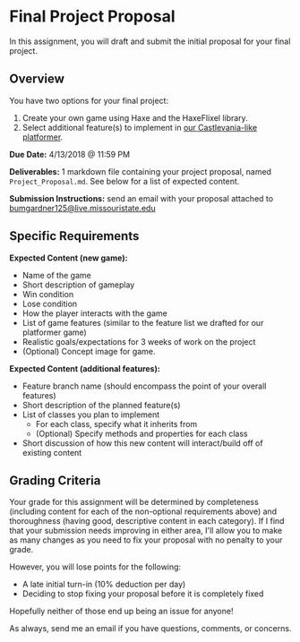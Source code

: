 # Final Project Proposal

In this assignment, you will draft and submit the initial proposal for your final project. 

## Overview

You have two options for your final project:
 1. Create your own game using Haxe and the HaxeFlixel library.
 2. Select additional feature(s) to implement in [our Castlevania-like platformer](https://github.com/SamBumgardner/csc-303-platformer-2018).

**Due Date:** 4/13/2018 @ 11:59 PM

**Deliverables:** 1 markdown file containing your project proposal, named `Project_Proposal.md`. See below for a list of expected content.

**Submission Instructions:** send an email with your proposal attached to bumgardner125@live.missouristate.edu

## Specific Requirements

**Expected Content (new game):**
 * Name of the game
 * Short description of gameplay
 * Win condition
 * Lose condition
 * How the player interacts with the game
 * List of game features (similar to the feature list we drafted for our platformer game)
 * Realistic goals/expectations for 3 weeks of work on the project
 * (Optional) Concept image for game.
 
**Expected Content (additional features):**
 * Feature branch name (should encompass the point of your overall features)
 * Short description of the planned feature(s)
 * List of classes you plan to implement
      * For each class, specify what it inherits from
      * (Optional) Specify methods and properties for each class
 * Short discussion of how this new content will interact/build off of existing content
 
## Grading Criteria

Your grade for this assignment will be determined by completeness (including content for each of the non-optional requirements above) and thoroughness (having good, descriptive content in each category). If I find that your submission needs improving in either area, I'll allow you to make as many changes as you need to fix your proposal with no penalty to your grade.

However, you will lose points for the following:
 * A late initial turn-in (10% deduction per day)
 * Deciding to stop fixing your proposal before it is completely fixed

Hopefully neither of those end up being an issue for anyone! 

As always, send me an email if you have questions, comments, or concerns.
